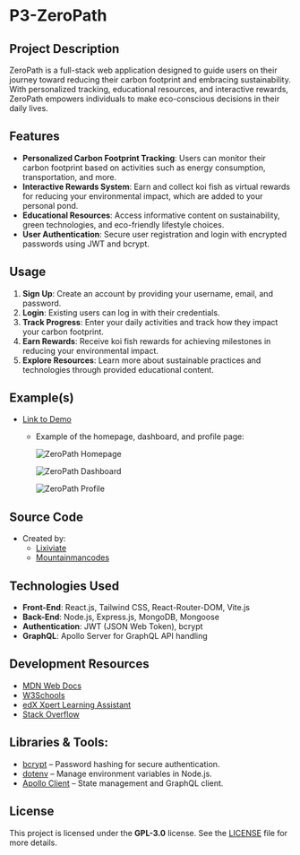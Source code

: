 # P3-ZeroPath

## Project Description

ZeroPath is a full-stack web application designed to guide users on their journey toward reducing their carbon footprint and embracing sustainability. With personalized tracking, educational resources, and interactive rewards, ZeroPath empowers individuals to make eco-conscious decisions in their daily lives.

## Features

- **Personalized Carbon Footprint Tracking**: Users can monitor their carbon footprint based on activities such as energy consumption, transportation, and more.
- **Interactive Rewards System**: Earn and collect koi fish as virtual rewards for reducing your environmental impact, which are added to your personal pond.
- **Educational Resources**: Access informative content on sustainability, green technologies, and eco-friendly lifestyle choices.
- **User Authentication**: Secure user registration and login with encrypted passwords using JWT and bcrypt.

## Usage

1. **Sign Up**: Create an account by providing your username, email, and password.
2. **Login**: Existing users can log in with their credentials.
3. **Track Progress**: Enter your daily activities and track how they impact your carbon footprint.
4. **Earn Rewards**: Receive koi fish rewards for achieving milestones in reducing your environmental impact.
5. **Explore Resources**: Learn more about sustainable practices and technologies through provided educational content.

## Example(s)

- [Link to Demo]()

  - Example of the homepage, dashboard, and profile page:

    ![ZeroPath Homepage]()

    ![ZeroPath Dashboard]()

    ![ZeroPath Profile]()

## Source Code

- Created by:
  - [Lixiviate](https://github.com/Lixiviate)
  - [Mountainmancodes](https://github.com/Mountainmancodes)

## Technologies Used

- **Front-End**: React.js, Tailwind CSS, React-Router-DOM, Vite.js
- **Back-End**: Node.js, Express.js, MongoDB, Mongoose
- **Authentication**: JWT (JSON Web Token), bcrypt
- **GraphQL**: Apollo Server for GraphQL API handling

## Development Resources

- [MDN Web Docs](https://developer.mozilla.org/en-US/)
- [W3Schools](https://www.w3schools.com/)
- [edX Xpert Learning Assistant](https://www.edx.org/)
- [Stack Overflow](https://stackoverflow.com/)

## Libraries & Tools:

- [bcrypt](https://www.npmjs.com/package/bcrypt) – Password hashing for secure authentication.
- [dotenv](https://www.npmjs.com/package/dotenv) – Manage environment variables in Node.js.
- [Apollo Client](https://www.apollographql.com/docs/react/) – State management and GraphQL client.

## License

This project is licensed under the **GPL-3.0** license. See the [LICENSE](https://www.gnu.org/licenses/gpl-3.0.en.html) file for more details.
